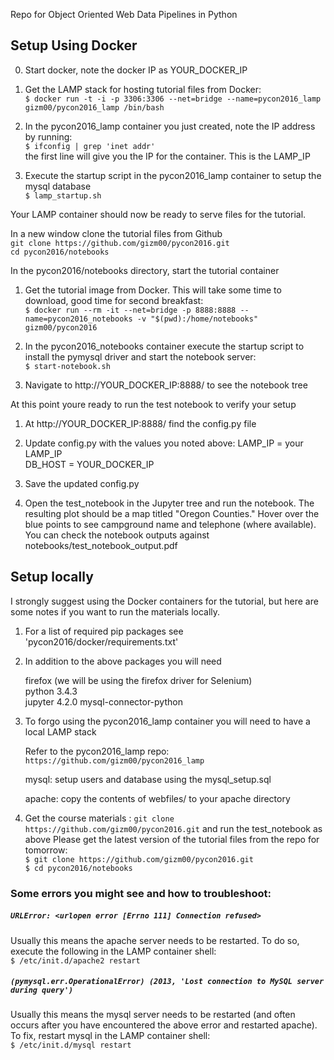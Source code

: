Repo for Object Oriented Web Data Pipelines in Python

## Setup Using Docker  


0. Start docker, note the docker IP as YOUR_DOCKER_IP

1. Get the LAMP stack for hosting tutorial files from Docker:  
	`$ docker run -t -i -p 3306:3306 --net=bridge --name=pycon2016_lamp  gizm00/pycon2016_lamp /bin/bash`  

2. In the pycon2016_lamp container you just created, note the IP address by running:  
	`$ ifconfig | grep 'inet addr'`  
	the first line will give you the IP for the container. This is the LAMP_IP  

3. Execute the startup script in the pycon2016_lamp container to setup the mysql database  
	`$ lamp_startup.sh`  

Your LAMP container should now be ready to serve files for the tutorial. 

In a new window clone the tutorial files from Github  
	`git clone https://github.com/gizm00/pycon2016.git`  
	`cd pycon2016/notebooks`  

In the pycon2016/notebooks directory, start the tutorial container  

1. Get the tutorial image from Docker. This will take some time to download, good time for second breakfast:  
	`$ docker run --rm -it --net=bridge -p 8888:8888 --name=pycon2016_notebooks -v "$(pwd):/home/notebooks" gizm00/pycon2016`  

2. In the pycon2016_notebooks container execute the startup script to install the pymysql driver and start the notebook server:  
	`$ start-notebook.sh`  

3. Navigate to http://YOUR_DOCKER_IP:8888/ to see the notebook tree

At this point youre ready to run the test notebook to verify your setup

1. At http://YOUR_DOCKER_IP:8888/ find the config.py file

2. Update config.py with the values you noted above:
	LAMP_IP = your LAMP_IP  
	DB_HOST = YOUR_DOCKER_IP  

3. Save the updated config.py  

4. Open the test_notebook in the Jupyter tree and run the notebook. The resulting plot should be a map titled "Oregon Counties." Hover over the blue points to see campground name and telephone (where available). You can check the notebook outputs against notebooks/test_notebook_output.pdf


## Setup locally

I strongly suggest using the Docker containers for the tutorial, but here are some notes if you want to run the materials locally. 

1. For a list of required pip packages see 'pycon2016/docker/requirements.txt'  

2. In addition to the above packages you will need  

	firefox (we will be using the firefox driver for Selenium)  
	python 3.4.3  
	jupyter 4.2.0
	mysql-connector-python  

3. To forgo using the pycon2016_lamp container you will need to have a local LAMP stack  

	Refer to the pycon2016_lamp repo: `https://github.com/gizm00/pycon2016_lamp`  

	mysql: setup users and database using the mysql_setup.sql 

	apache: copy the contents of webfiles/ to your apache directory  

4. Get the course materials : `git clone https://github.com/gizm00/pycon2016.git` and run the test_notebook as above
Please get the latest version of the tutorial files from the repo for tomorrow:  
	`$ git clone https://github.com/gizm00/pycon2016.git`  
	`$ cd pycon2016/notebooks`  
	


### Some errors you might see and how to troubleshoot:

##### `URLError: <urlopen error [Errno 111] Connection refused>`  

Usually this means the apache server needs to be restarted. To do so, execute the following in the LAMP container shell:  
		`$ /etc/init.d/apache2 restart`

##### `(pymysql.err.OperationalError) (2013, 'Lost connection to MySQL server during query')`  

Usually this means the mysql server needs to be restarted (and often occurs after you have encountered the above error and restarted apache).  To fix, restart mysql in the LAMP container shell:  
		`$ /etc/init.d/mysql restart`  




	
